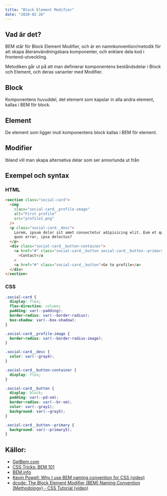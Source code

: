 ```yaml
---
title: "Block Element Modifier"
date: "2020-02-26"
---
```


## Vad är det?

BEM står för Block Element Modifier, och är en namnkonvention/metodik för att skapa återanvändningsbara komponenter, och enklare dela kod i frontend-utveckling.

Metodiken går ut på att man definierar komponentens beståndsdelar i Block och Element, och deras varianter med Modifier.

## Block

Komponentens huvuddel, det element som kapslar in alla andra element, kallas i BEM för block.

## Element

De element som ligger inuti komponentens block kallas i BEM för element.

## Modifier

Ibland vill man skapa alternativa delar som ser annorlunda ut från

## Exempel och syntax

### HTML

```html
<section class="social-card">
  <img
    class="social-card__profile-image"
    alt="First profile"
    src="profile1.png"
  />
  <p class="social-card__desc">
    Lorem, ipsum dolor sit amet consectetur adipisicing elit. Eum et quaerat
    quos error, ipsa delectus?
  </p>
  <div class="social-card__button-container">
    <a href="#" class="social-card__button social-card__button--primary"
      >Contact</a
    >
    <a href="#" class="social-card__button">Go to profile</a>
  </div>
</section>
```

### CSS

```css
.social-card {
  display: flex;
  flex-direction: column;
  padding: var(--padding);
  border-radius: var(--border-radius);
  box-shadow: var(--box-shadow);
}

.social-card__profile-image {
  border-radius: var(--border-radius-image);
}

.social-card__desc {
  color: var(--gray4);
}

.social-card__button-container {
  display: flex;
}

.social-card__button {
  display: block;
  padding: var(--pd-sm);
  border-radius: var(--br-sm);
  color: var(--gray1);
  background: var(--gray5);
}

.social-card__button--primary {
  background: var(--primary5);
}
```

## Källor:

- [GetBem.com](http://getbem.com/)
- [CSS Tricks: BEM 101](https://css-tricks.com/bem-101/)
- [BEM.info](https://en.bem.info/)
- [Kevin Powell: Why I use BEM naming convention for CSS (video)](https://www.youtube.com/watch?v=SLjHSVwXYq4)
- [dcode: The Block Element Modifier (BEM) Naming Convention (Methodology) - CSS Tutorial (video)](https://www.youtube.com/watch?v=u-XKw585KqY)
